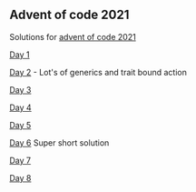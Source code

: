 ## Advent of code 2021
Solutions for [advent of code 2021](https://adventofcode.com/2021)


 [Day 1](https://github.com/Hyde46/advent_of_code_2021/blob/main/src/bin/day-1.rs)

 [Day 2](https://github.com/Hyde46/advent_of_code_2021/blob/main/src/bin/day-2.rs) - Lot's of generics and trait bound action

 [Day 3](https://github.com/Hyde46/advent_of_code_2021/blob/main/src/bin/day-3.rs)

 [Day 4](https://github.com/Hyde46/advent_of_code_2021/blob/main/src/bin/day-4.rs)

 [Day 5](https://github.com/Hyde46/advent_of_code_2021/blob/main/src/bin/day-5.rs)

 [Day 6](https://github.com/Hyde46/advent_of_code_2021/blob/main/src/bin/day-6.rs) Super short solution

 [Day 7](https://github.com/Hyde46/advent_of_code_2021/blob/main/src/bin/day-7.rs)

 [Day 8](https://github.com/Hyde46/advent_of_code_2021/blob/main/src/bin/day-8.rs)

